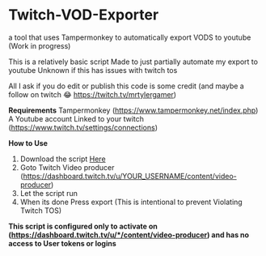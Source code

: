 # Twitch-VOD-Exporter
a tool that uses Tampermonkey to automatically export VODS to youtube (Work in progress)

This is a relatively basic script Made to just partially automate my export to youtube 
Unknown if this has issues with twitch tos


All I ask if you do edit or publish this code is some credit (and maybe a follow on twitch 😂 https://twitch.tv/mrtylergamer)

**Requirements** 
Tampermonkey (https://www.tampermonkey.net/index.php)
A Youtube account Linked to your twitch (https://www.twitch.tv/settings/connections)


**How to Use**
1. Download the script [Here](https://github.com/mrtylergamer/Twitch-VOD-Exporter/raw/main/Twitch%20Auto%20Export.user.js)
2. Goto Twitch Video producer (https://dashboard.twitch.tv/u/YOUR_USERNAME/content/video-producer)
3. Let the script run
4. When its done Press export (This is intentional to prevent Violating Twitch TOS)


**This script is configured only to activate on (https://dashboard.twitch.tv/u/*/content/video-producer) and has no access to User tokens or logins**
